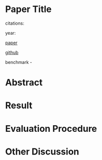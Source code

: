 # Paper Title

citations:

year:

[paper](link1)

[github](link2)

benchmark - 

# Abstract

# Result

# Evaluation Procedure

# Other Discussion
